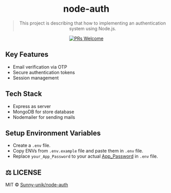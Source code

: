 <div align="center">

# node-auth

> This project is describing that how to implementing an authentication system using Node.js.

[![PRs Welcome](https://img.shields.io/badge/PRs-welcome-brightgreen.svg?style=flat-square)](https://github.com/Sunny-unik/node-auth)

</div>

## Key Features

- Email verification via OTP
- Secure authentication tokens
- Session management

## Tech Stack

- Express as server
- MongoDB for store database
- Nodemailer for sending mails

## Setup Environment Variables

- Create a `.env` file.
- Copy ENVs from `.env.example` file and paste them in `.env` file.
- Replace `your_App_Password` to your actual [App_Password](https://support.google.com/mail/answer/185833?hl=en) in `.env` file.

## ⚖️ LICENSE

MIT © [Sunny-unik/node-auth](LICENSE)
